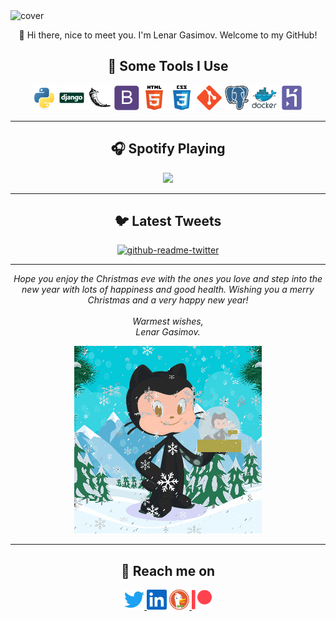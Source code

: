 <img src="https://user-images.githubusercontent.com/49686277/109705521-4e6b1300-7bb1-11eb-8380-48681240721a.png" alt="cover" />

<p align="center">👋 Hi there, nice to meet you. I'm Lenar Gasimov. Welcome to my GitHub!</p>



<div align="center">
	<h2>🚀 Some Tools I Use</h2>
	<img src="https://raw.githubusercontent.com/devicons/devicon/master/icons/python/python-original.svg" alt="python" width="40" height="40" />
	<img src="https://raw.githubusercontent.com/devicons/devicon/master/icons/django/django-original.svg" alt="django" width="40" height="40" />
	<img src="https://raw.githubusercontent.com/devicons/devicon/master/icons/flask/flask-original.svg" alt="flask" width="40" height="40" />
	<img src="https://raw.githubusercontent.com/devicons/devicon/master/icons/bootstrap/bootstrap-plain.svg" alt="bootstrap" width="40" height="40" />
	<img src="https://raw.githubusercontent.com/devicons/devicon/master/icons/html5/html5-original-wordmark.svg" alt="html" width="40" height="40" />
	<img src="https://raw.githubusercontent.com/devicons/devicon/master/icons/css3/css3-original-wordmark.svg" alt="css3" width="40" height="40" />
	<img src="https://raw.githubusercontent.com/devicons/devicon/master/icons/git/git-original.svg" alt="git" width="40" height="40" />
	<img src="https://raw.githubusercontent.com/devicons/devicon/master/icons/postgresql/postgresql-original.svg" alt="postgresql" width="40" height="40" />
	<img src="https://raw.githubusercontent.com/devicons/devicon/master/icons/docker/docker-original-wordmark.svg" alt="docker" width="40" height="40" />
	<img src="https://raw.githubusercontent.com/devicons/devicon/master/icons/heroku/heroku-plain.svg" alt="heroku" width="40" height="40" />
<!-- 	<img src="https://raw.githubusercontent.com/devicons/devicon/master/icons/travis/travis-plain.svg" alt="travis" width="40" height="40" /> -->
</div>

<hr>


<div align='center'>
	<h2>🎧 Spotify Playing</h2>
	<img src="https://spotify-recently-played-readme.vercel.app/api?user=lyc5820s2tgyaacnm646qlk8h" />   
</div>

<hr>


<div align='center'>
	<h2>🐦 Latest Tweets</h2>
	<p><a href="https://www.twitter.com/lenargasimov"><img src="https://github-readme-twitter-gazf.vercel.app/api?id=lenargasimov&amp;layout=wide" alt="github-readme-twitter"></a></p>
</div>	

<hr>


<div align="center">
	<p><i>Hope you enjoy the Christmas eve with the ones you love and step into the new year with lots of happiness and good health. Wishing you a merry Christmas and a very happy new year! <br>
		<br>
		Warmest wishes, <br>
		Lenar Gasimov.</i></p>
	<img src="winter.gif"/>
</div>

<hr>


<div align='center'>
	<h2>📮 Reach me on</h2>
	<a href="https://twitter.com/lenargasimov" target="_blank">
	    <img src="twitter.svg" height="32" width="32"/>   
	</a>
	<a href="https://www.linkedin.com/in/lenargasimov/" target="_blank">
	    <img src="linkedin.svg" alt="Twitter" height="32" width="32"></a>
	</a>
	<a href="mailto:lenargasimov@duck.com" target="_blank">
	    <img src="duckduckgo.svg" height="32" width="32"/>   
	</a>
	<a href="https://www.patreon.com/user?u=65494239" target="_blank">
	    <img src="patreon.svg" height="32" width="32"/>   
	</a>
</div>
